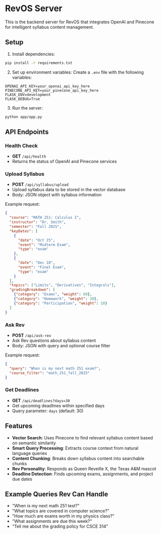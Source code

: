# RevOS Server

This is the backend server for RevOS that integrates OpenAI and Pinecone for intelligent syllabus content management.

## Setup

1. Install dependencies:
```bash
pip install -r requirements.txt
```

2. Set up environment variables:
Create a `.env` file with the following variables:
```
OPENAI_API_KEY=your_openai_api_key_here
PINECONE_API_KEY=your_pinecone_api_key_here
FLASK_ENV=development
FLASK_DEBUG=True
```

3. Run the server:
```bash
python app/app.py
```

## API Endpoints

### Health Check
- **GET** `/api/health`
- Returns the status of OpenAI and Pinecone services

### Upload Syllabus
- **POST** `/api/syllabus/upload`
- Upload syllabus data to be stored in the vector database
- Body: JSON object with syllabus information

Example request:
```json
{
  "course": "MATH 251: Calculus I",
  "instructor": "Dr. Smith",
  "semester": "Fall 2025",
  "keyDates": [
    {
      "date": "Oct 25",
      "event": "Midterm Exam",
      "type": "exam"
    },
    {
      "date": "Dec 10",
      "event": "Final Exam", 
      "type": "exam"
    }
  ],
  "topics": ["Limits", "Derivatives", "Integrals"],
  "gradingBreakdown": [
    {"category": "Exams", "weight": 60},
    {"category": "Homework", "weight": 30},
    {"category": "Participation", "weight": 10}
  ]
}
```

### Ask Rev
- **POST** `/api/ask-rev`
- Ask Rev questions about syllabus content
- Body: JSON with query and optional course filter

Example request:
```json
{
  "query": "When is my next math 251 exam?",
  "course_filter": "math_251_fall_2025"
}
```

### Get Deadlines
- **GET** `/api/deadlines?days=30`
- Get upcoming deadlines within specified days
- Query parameter: `days` (default: 30)

## Features

- **Vector Search**: Uses Pinecone to find relevant syllabus content based on semantic similarity
- **Smart Query Processing**: Extracts course context from natural language queries
- **Content Chunking**: Breaks down syllabus content into searchable chunks
- **Rev Personality**: Responds as Queen Reveille X, the Texas A&M mascot
- **Deadline Detection**: Finds upcoming exams, assignments, and project due dates

## Example Queries Rev Can Handle

- "When is my next math 251 test?"
- "What topics are covered in computer science?"
- "How much are exams worth in my physics class?"
- "What assignments are due this week?"
- "Tell me about the grading policy for CSCE 314"
